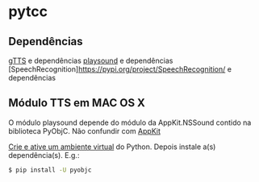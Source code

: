 # pytcc

## Dependências
[gTTS](https://gtts.readthedocs.io/en/latest/#) e dependências
[playsound](https://pypi.org/project/playsound/) e dependências
[SpeechRecognition]https://pypi.org/project/SpeechRecognition/ e dependências

## Módulo TTS em MAC OS X

O módulo playsound depende do módulo da AppKit.NSSound contido na biblioteca PyObjC. Não confundir com [AppKit](https://appkit.readthedocs.io/en/latest/index.html)

[Crie e ative um ambiente virtual](https://docs.python.org/3/tutorial/venv.html) do Python. Depois instale a(s) dependência(s). E.g.:

```sh
$ pip install -U pyobjc
```
